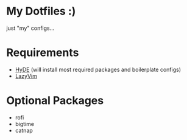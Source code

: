 # My Dotfiles :)
just "my" configs...

# Requirements
- <a href=https://github.com/HyDE-Project/HyDE>HyDE</a> (will install most required packages and boilerplate configs)
- <a href=https://www.lazyvim.org/>LazyVim</a>

# Optional Packages
- rofi
- bigtime
- catnap
